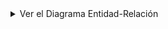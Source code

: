 <details>
  <summary>Ver el Diagrama Entidad-Relación</summary>
  <img src="docs/cronosenadb_schema.png" alt="Database Schema">
</details>